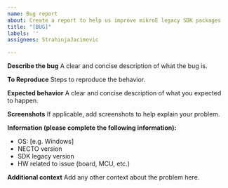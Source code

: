 ```yaml
---
name: Bug report
about: Create a report to help us improve mikroE legacy SDK packages
title: "[BUG]"
labels: ''
assignees: StrahinjaJacimovic

---
```


**Describe the bug**
A clear and concise description of what the bug is.

**To Reproduce**
Steps to reproduce the behavior.

**Expected behavior**
A clear and concise description of what you expected to happen.

**Screenshots**
If applicable, add screenshots to help explain your problem.

**Information (please complete the following information):**
 - OS: [e.g. Windows]
 - NECTO version
 - SDK legacy version
 - HW related to issue (board, MCU, etc.)

**Additional context**
Add any other context about the problem here.

